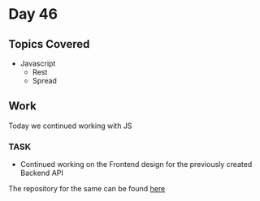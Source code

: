 # Day 46

## Topics Covered

- Javascript
    - Rest
    - Spread

## Work

Today we continued working with JS

### TASK

- Continued working on the Frontend design for the previously created Backend API

The repository for the same can be found [here](https://github.com/ash0306/Genspark-Training/tree/master/Day%20043%20-%20June%2010/Coffee%20Store%20Application)
